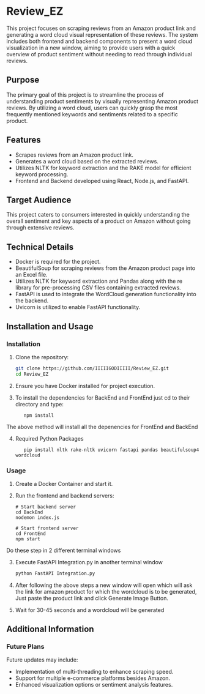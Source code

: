 # Review_EZ

This project focuses on scraping reviews from an Amazon product link and generating a word cloud visual representation of these reviews. The system includes both frontend and backend components to present a word cloud visualization in a new window, aiming to provide users with a quick overview of product sentiment without needing to read through individual reviews.

## Purpose

The primary goal of this project is to streamline the process of understanding product sentiments by visually representing Amazon product reviews. By utilizing a word cloud, users can quickly grasp the most frequently mentioned keywords and sentiments related to a specific product.

## Features

- Scrapes reviews from an Amazon product link.
- Generates a word cloud based on the extracted reviews.
- Utilizes NLTK for keyword extraction and the RAKE model for efficient keyword processing.
- Frontend and Backend developed using React, Node.js, and FastAPI.

## Target Audience

This project caters to consumers interested in quickly understanding the overall sentiment and key aspects of a product on Amazon without going through extensive reviews.

## Technical Details

- Docker is required for the project.
- BeautifulSoup for scraping reviews from the Amazon product page into an Excel file.
- Utilizes NLTK for keyword extraction and Pandas along with the re library for pre-processing CSV files containing extracted reviews.
- FastAPI is used to integrate the WordCloud generation functionality into the backend.
- Uvicorn is utilized to enable FastAPI functionality.

## Installation and Usage

### Installation

1. Clone the repository:

   ```bash
   git clone https://github.com/IIIIIGODIIIII/Review_EZ.git
   cd Review_EZ

2. Ensure you have Docker installed for project execution.

3. To install the dependencies for BackEnd and FrontEnd just cd to their directory and type:

   ```terminal 
      npm install

The above method will install all the depenencies for FrontEnd and BackEnd

4. Required Python Packages

   ```terminal
      pip install nltk rake-nltk uvicorn fastapi pandas beautifulsoup4 wordcloud 
   
### Usage

1. Create a Docker Container and start it.
   
2. Run the frontend and backend servers:

   ```terminal
   # Start backend server
   cd BackEnd
   nodemon index.js
   
   # Start frontend server
   cd FrontEnd
   npm start
Do these step in 2 different terminal windows

3. Execute FastAPI Integration.py in another terminal window
   
   ```python
   python FastAPI Integration.py

4. After following the above steps a new window will open which will ask the link for amazon product for which the wordcloud is to be generated, Just paste the product link and click Generate Image Button.

5. Wait for 30-45 seconds and a wordcloud will be generated 

## Additional Information 

### Future Plans 

Future updates may include:

- Implementation of multi-threading to enhance scraping speed.
- Support for multiple e-commerce platforms besides Amazon.
- Enhanced visualization options or sentiment analysis features.
